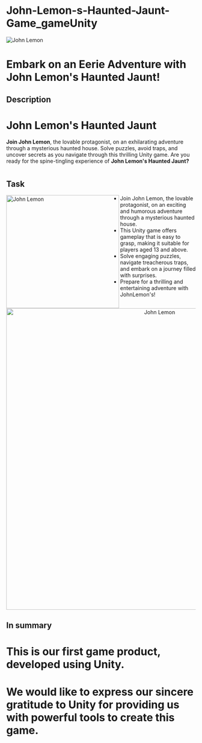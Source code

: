 # John-Lemon-s-Haunted-Jaunt-Game_gameUnity
![John Lemon](https://i.ibb.co/4tKQNf3/28b1acf4-447d-450f-81c6-2208a4198375-LEARN-SITE-IMAGES-2-png-2000x0x1.webp) 
# Embark on an Eerie Adventure with John Lemon's Haunted Jaunt!

## Description
# John Lemon's Haunted Jaunt

**Join John Lemon**, the lovable protagonist, on an exhilarating adventure through a mysterious haunted house. Solve puzzles, avoid traps, and uncover secrets as you navigate through this thrilling Unity game. Are you ready for the spine-tingling experience of **John Lemon's Haunted Jaunt?**
#

## Task 

<div>
    <img src="https://i.ibb.co/NpN0hs8/43847615-d9f1-42c4-bf9d-6c1791f0a4c6-LEARN-SITE-IMAGES-4-png-600x0x1.webp" alt="John Lemon" width="300" align="left">
    <ul>
        <li> Join John Lemon, the lovable protagonist, on an exciting and humorous adventure through a mysterious haunted house. </li>
        <li> This Unity game offers gameplay that is easy to grasp, making it suitable for players aged 13 and above. </li> 
        <li> Solve engaging puzzles, navigate treacherous traps, and embark on a journey filled with surprises. </li>
        <li>  Prepare for a thrilling and entertaining adventure with JohnLemon's!</li>
    </ul>
</div>


<p align="center">
    <img src="https://i.ibb.co/QcDTdjT/293f0495-f622-42aa-b91d-3694b66cec69-LEARN-SITE-IMAGES-6-png-600x0x1.webp" alt="John Lemon" width="800">
</p>



## In summary
# This is our first game product, developed using Unity.
# We would like to express our sincere gratitude to Unity for providing us with powerful tools to create this game.
